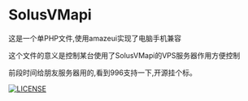 # SolusVMapi
这是一个单PHP文件,使用amazeui实现了电脑手机兼容

这个文件的意义是控制某台使用了SolusVMapi的VPS服务器作用方便控制

前段时间给朋友服务器用的,看到996支持一下,开源挂个标。

[![LICENSE](https://img.shields.io/badge/license-Anti%20996-blue.svg)](https://github.com/996icu/996.ICU/blob/master/LICENSE)
